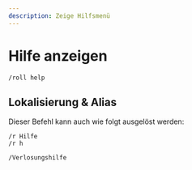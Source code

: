 ```yaml
---
description: Zeige Hilfsmenü
---
```


# Hilfe anzeigen

```
/roll help
```

## Lokalisierung & Alias

Dieser Befehl kann auch wie folgt ausgelöst werden:

```
/r Hilfe
/r h

/Verlosungshilfe
```
